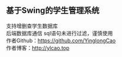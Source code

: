 ## 基于Swing的学生管理系统

支持增删查学生数据库  
后端数据库通信 sql语句未进行过滤，谨慎使用  
作者Github：https://github.com/YinglongCao  
作者博客：http://ylcao.top  
